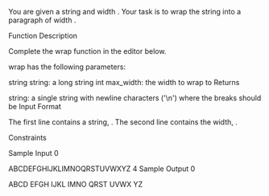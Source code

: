 You are given a string  and width .
Your task is to wrap the string into a paragraph of width .

Function Description

Complete the wrap function in the editor below.

wrap has the following parameters:

string string: a long string
int max_width: the width to wrap to
Returns

string: a single string with newline characters ('\n') where the breaks should be
Input Format

The first line contains a string, .
The second line contains the width, .

Constraints

Sample Input 0

ABCDEFGHIJKLIMNOQRSTUVWXYZ
4
Sample Output 0

ABCD
EFGH
IJKL
IMNO
QRST
UVWX
YZ